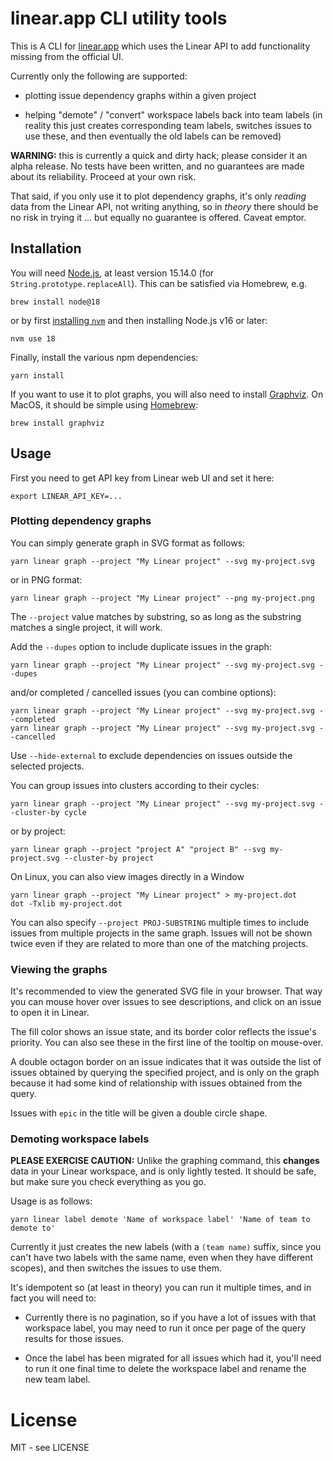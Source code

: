# linear.app CLI utility tools

This is A CLI for [linear.app](https://linear.app) which uses the
Linear API to add functionality missing from the official UI.

Currently only the following are supported:

- plotting issue dependency graphs within a given project

- helping "demote" / "convert" workspace labels back into team labels
  (in reality this just creates corresponding team labels, switches
  issues to use these, and then eventually the old labels can be
  removed)

**WARNING:** this is currently a quick and dirty hack; please
consider it an alpha release.  No tests have been written, and
no guarantees are made about its reliability.  Proceed at your
own risk.

That said, if you only use it to plot dependency graphs, it's only
_reading_ data from the Linear API, not writing anything, so in
_theory_ there should be no risk in trying it ... but equally no
guarantee is offered.  Caveat emptor.

## Installation

You will need [Node.js](https://nodejs.org/en/), at least version
15.14.0 (for `String.prototype.replaceAll`).  This can be satisfied
via Homebrew, e.g.

    brew install node@18

or by first [installing `nvm`](https://nvm.sh) and then installing
Node.js v16 or later:

    nvm use 18

Finally, install the various npm dependencies:

    yarn install


If you want to use it to plot graphs, you will also need to install
[Graphviz](https://graphviz.org/).  On MacOS, it should be simple
using [Homebrew](https://brew.sh/):

    brew install graphviz

## Usage

First you need to get API key from Linear web UI and set it here:

    export LINEAR_API_KEY=...

### Plotting dependency graphs

You can simply generate graph in SVG format as follows:

    yarn linear graph --project "My Linear project" --svg my-project.svg

or in PNG format:

    yarn linear graph --project "My Linear project" --png my-project.png

The `--project` value matches by substring, so as long as the substring
matches a single project, it will work.

Add the `--dupes` option to include duplicate issues in the graph:

    yarn linear graph --project "My Linear project" --svg my-project.svg --dupes

and/or completed / cancelled issues (you can combine options):

    yarn linear graph --project "My Linear project" --svg my-project.svg --completed
    yarn linear graph --project "My Linear project" --svg my-project.svg --cancelled

Use `--hide-external` to exclude dependencies on issues outside the
selected projects.

You can group issues into clusters according to their cycles:

    yarn linear graph --project "My Linear project" --svg my-project.svg --cluster-by cycle

or by project:

    yarn linear graph --project "project A" "project B" --svg my-project.svg --cluster-by project

On Linux, you can also view images directly in a Window

    yarn linear graph --project "My Linear project" > my-project.dot
    dot -Txlib my-project.dot

You can also specify `--project PROJ-SUBSTRING` multiple times to
include issues from multiple projects in the same graph.  Issues will
not be shown twice even if they are related to more than one of the
matching projects.

### Viewing the graphs

It's recommended to view the generated SVG file in your browser.
That way you can mouse hover over issues to see descriptions,
and click on an issue to open it in Linear.

The fill color shows an issue state, and its border color reflects the
issue's priority.  You can also see these in the first line of the
tooltip on mouse-over.

A double octagon border on an issue indicates that it was outside the
list of issues obtained by querying the specified project, and is only
on the graph because it had some kind of relationship with issues
obtained from the query.

Issues with `epic` in the title will be given a double circle shape.

### Demoting workspace labels

**PLEASE EXERCISE CAUTION:** Unlike the graphing command, this **changes**
data in your Linear workspace, and is only lightly tested.  It should be
safe, but make sure you check everything as you go.

Usage is as follows:

    yarn linear label demote 'Name of workspace label' 'Name of team to demote to'

Currently it just creates the new labels (with a `(team name)` suffix,
since you can't have two labels with the same name, even when they
have different scopes), and then switches the issues to use them.

It's idempotent so (at least in theory) you can run it multiple times,
and in fact you will need to:

- Currently there is no pagination, so if you have a lot of issues
  with that workspace label, you may need to run it once per page
  of the query results for those issues.

- Once the label has been migrated for all issues which had it, you'll
  need to run it one final time to delete the workspace label and
  rename the new team label.

# License

MIT - see LICENSE
